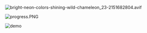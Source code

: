 ![bright-neon-colors-shining-wild-chameleon_23-2151682804.avif](https://raw.githubusercontent.com/Rabin-spektra/Demo-Repo/main/2973uYeg2oMT/images/bright-neon-colors-shining-wild-chameleon_23-2151682804.avif)


![progress.PNG](https://docs-api-qa.cloudlabs.ai/repos/raw.githubusercontent.com/Rabin-spektra/Demo-Repo/main/2973uYeg2oMT/images/progress.PNG?token=8b2t1Sg45N8JBe8QNwBlyhJq)

![demo](https://images.pexels.com/photos/2325447/pexels-photo-2325447.jpeg?auto=compress&cs=tinysrgb&dpr=1&w=500)